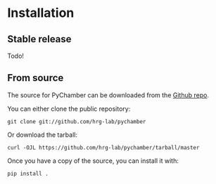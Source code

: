# Installation

## Stable release

Todo!

## From source

The source for PyChamber can be downloaded from
the [Github repo](https://github.com/hrg-lab/pychamber/).

You can either clone the public repository:

``` console
git clone git://github.com/hrg-lab/pychamber
```

Or download the tarball:

``` console
curl -OJL https://github.com/hrg-lab/pychamber/tarball/master
```

Once you have a copy of the source, you can install it with:

``` console
pip install .
```

  [pip]: https://pip.pypa.io
  [Python installation guide]: http://docs.python-guide.org/en/latest/starting/installation/
